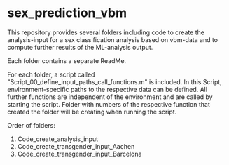 # sex_prediction_vbm

This repository provides several folders including code to create the analysis-input for a sex classification analysis based on vbm-data and to compute
further results of the ML-analysis output.

Each folder contains a separate ReadMe.

For each folder, a script called "Script_00_define_input_paths_call_functions.m" is included.
In this Script, environment-specific paths to the respective data can be defined. All further functions are independent
of the environment and are called by starting the script. Folder with numbers of the respective function that created
the folder will be creating when running the script.

Order of folders:
1) Code_create_analysis_input
2) Code_create_transgender_input_Aachen
3) Code_create_transgender_input_Barcelona




